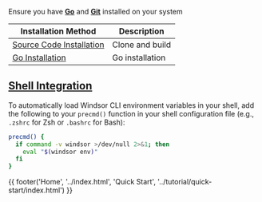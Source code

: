 <!-- Add this to the top of your Markdown file -->
<!-- <div class="draft-watermark"></div> -->


Ensure you have **[Go](https://golang.org/doc/install)** and **[Git](https://git-scm.com/book/en/v2/Getting-Started-Installing-Git)** installed on your system

| Installation Method          | Description         |
|------------------------------|---------------------|
| [Source Code Installation](./install/source-code-installation.md) | Clone and build        |
| [Go Installation](./install/go-installation.md)   | Go installation     |


## [Shell Integration](#shell-integration)

To automatically load Windsor CLI environment variables in your shell, add the following to your `precmd()` function in your shell configuration file (e.g., `.zshrc` for Zsh or `.bashrc` for Bash):

```bash
precmd() {
  if command -v windsor >/dev/null 2>&1; then
    eval "$(windsor env)"
  fi
}
```

<div>
{{ footer('Home', '../index.html', 'Quick Start', '../tutorial/quick-start/index.html') }}
</div>

<script>
  document.getElementById('previousButton').addEventListener('click', function() {
    window.location.href = 'index.html'; 
  });

  document.getElementById('nextButton').addEventListener('click', function() {
    window.location.href = '../tutorial/quick-start/index.html'; 
  });
</script>
